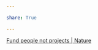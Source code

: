 ---  
share: True  
---  
[Fund people not projects | Nature](https://www.nature.com/articles/477529a "Fund people not projects | Nature")  
